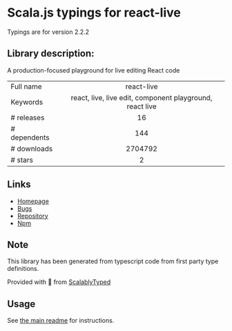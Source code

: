 
# Scala.js typings for react-live

Typings are for version 2.2.2

## Library description:
A production-focused playground for live editing React code

|                    |                 |
| ------------------ | :-------------: |
| Full name          | react-live |
| Keywords           | react, live, live edit, component playground, react live |
| # releases         | 16 |
| # dependents       | 144 |
| # downloads        | 2704792 |
| # stars            | 2 |

## Links
- [Homepage](https://github.com/philpl/react-live#readme)
- [Bugs](https://github.com/philpl/react-live/issues)
- [Repository](https://github.com/philpl/react-live)
- [Npm](https://www.npmjs.com/package/react-live)
    


## Note
This library has been generated from typescript code from first party type definitions.

Provided with :purple_heart: from [ScalablyTyped](https://github.com/oyvindberg/ScalablyTyped)

## Usage
See [the main readme](../../readme.md) for instructions.


